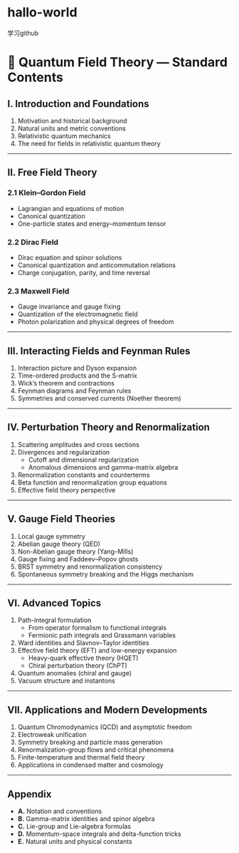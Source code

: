 # hallo-world
学习github
# 📘 Quantum Field Theory — Standard Contents

## I. Introduction and Foundations
1. Motivation and historical background  
2. Natural units and metric conventions  
3. Relativistic quantum mechanics  
4. The need for fields in relativistic quantum theory  

---

## II. Free Field Theory
### 2.1 Klein–Gordon Field
- Lagrangian and equations of motion  
- Canonical quantization  
- One-particle states and energy–momentum tensor  

### 2.2 Dirac Field
- Dirac equation and spinor solutions  
- Canonical quantization and anticommutation relations  
- Charge conjugation, parity, and time reversal  

### 2.3 Maxwell Field
- Gauge invariance and gauge fixing  
- Quantization of the electromagnetic field  
- Photon polarization and physical degrees of freedom  

---

## III. Interacting Fields and Feynman Rules
1. Interaction picture and Dyson expansion  
2. Time-ordered products and the S-matrix  
3. Wick’s theorem and contractions  
4. Feynman diagrams and Feynman rules  
5. Symmetries and conserved currents (Noether theorem)  

---

## IV. Perturbation Theory and Renormalization
1. Scattering amplitudes and cross sections  
2. Divergences and regularization  
   - Cutoff and dimensional regularization  
   - Anomalous dimensions and gamma-matrix algebra  
3. Renormalization constants and counterterms  
4. Beta function and renormalization group equations  
5. Effective field theory perspective  

---

## V. Gauge Field Theories
1. Local gauge symmetry  
2. Abelian gauge theory (QED)  
3. Non-Abelian gauge theory (Yang–Mills)  
4. Gauge fixing and Faddeev–Popov ghosts  
5. BRST symmetry and renormalization consistency  
6. Spontaneous symmetry breaking and the Higgs mechanism  

---

## VI. Advanced Topics
1. Path-integral formulation  
   - From operator formalism to functional integrals  
   - Fermionic path integrals and Grassmann variables  
2. Ward identities and Slavnov–Taylor identities  
3. Effective field theory (EFT) and low-energy expansion  
   - Heavy-quark effective theory (HQET)  
   - Chiral perturbation theory (ChPT)  
4. Quantum anomalies (chiral and gauge)  
5. Vacuum structure and instantons  

---

## VII. Applications and Modern Developments
1. Quantum Chromodynamics (QCD) and asymptotic freedom  
2. Electroweak unification  
3. Symmetry breaking and particle mass generation  
4. Renormalization-group flows and critical phenomena  
5. Finite-temperature and thermal field theory  
6. Applications in condensed matter and cosmology  

---

## Appendix
- **A.** Notation and conventions  
- **B.** Gamma-matrix identities and spinor algebra  
- **C.** Lie-group and Lie-algebra formulas  
- **D.** Momentum-space integrals and delta-function tricks  
- **E.** Natural units and physical constants  
